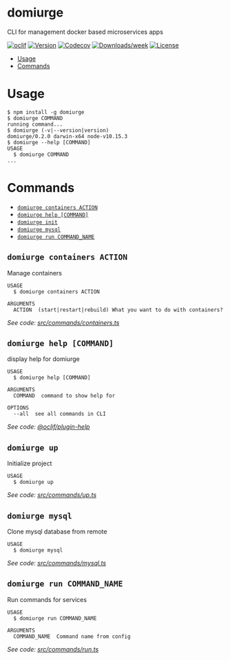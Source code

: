 domiurge
====

CLI for management docker based microservices apps

[![oclif](https://img.shields.io/badge/cli-oclif-brightgreen.svg)](https://oclif.io)
[![Version](https://img.shields.io/npm/v/domiurge.svg)](https://npmjs.org/package/domiurge)
[![Codecov](https://codecov.io/gh/mtk3d/domiurge/branch/master/graph/badge.svg)](https://codecov.io/gh/mtk3d/domiurge)
[![Downloads/week](https://img.shields.io/npm/dw/domiurge.svg)](https://npmjs.org/package/domiurge)
[![License](https://img.shields.io/npm/l/domiurge.svg)](https://github.com/mtk3d/domiurge/blob/master/package.json)

<!-- toc -->
* [Usage](#usage)
* [Commands](#commands)
<!-- tocstop -->
# Usage
<!-- usage -->
```sh-session
$ npm install -g domiurge
$ domiurge COMMAND
running command...
$ domiurge (-v|--version|version)
domiurge/0.2.0 darwin-x64 node-v10.15.3
$ domiurge --help [COMMAND]
USAGE
  $ domiurge COMMAND
...
```
<!-- usagestop -->
# Commands
<!-- commands -->
* [`domiurge containers ACTION`](#domiurge-containers-action)
* [`domiurge help [COMMAND]`](#domiurge-help-command)
* [`domiurge init`](#domiurge-init)
* [`domiurge mysql`](#domiurge-mysql)
* [`domiurge run COMMAND_NAME`](#domiurge-run-command_name)

## `domiurge containers ACTION`

Manage containers

```
USAGE
  $ domiurge containers ACTION

ARGUMENTS
  ACTION  (start|restart|rebuild) What you want to do with containers?
```

_See code: [src/commands/containers.ts](https://github.com/mtk3d/domiurge/blob/v0.2.0/src/commands/containers.ts)_

## `domiurge help [COMMAND]`

display help for domiurge

```
USAGE
  $ domiurge help [COMMAND]

ARGUMENTS
  COMMAND  command to show help for

OPTIONS
  --all  see all commands in CLI
```

_See code: [@oclif/plugin-help](https://github.com/oclif/plugin-help/blob/v2.1.6/src/commands/help.ts)_

## `domiurge up`

Initialize project

```
USAGE
  $ domiurge up
```

_See code: [src/commands/up.ts](https://github.com/mtk3d/domiurge/blob/v0.2.0/src/commands/up.ts)_

## `domiurge mysql`

Clone mysql database from remote

```
USAGE
  $ domiurge mysql
```

_See code: [src/commands/mysql.ts](https://github.com/mtk3d/domiurge/blob/v0.2.0/src/commands/mysql.ts)_

## `domiurge run COMMAND_NAME`

Run commands for services

```
USAGE
  $ domiurge run COMMAND_NAME

ARGUMENTS
  COMMAND_NAME  Command name from config
```

_See code: [src/commands/run.ts](https://github.com/mtk3d/domiurge/blob/v0.2.0/src/commands/run.ts)_
<!-- commandsstop -->
